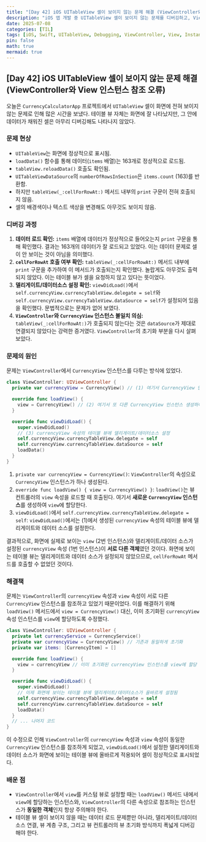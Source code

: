 ```yaml
---
title: "[Day 42] iOS UITableView 셀이 보이지 않는 문제 해결 (ViewController와 View 인스턴스 참조 오류)"
description: "iOS 앱 개발 중 UITableView 셀이 보이지 않는 문제를 디버깅하고, ViewController와 View 인스턴스 참조 오류를 해결한 과정에 대한 TIL."
date: 2025-07-08
categories: [TIL]
tags: [iOS, Swift, UITableView, Debugging, ViewController, View, Instance, Reference, loadView]
pin: false
math: true
mermaid: true
---
```


## [Day 42] iOS UITableView 셀이 보이지 않는 문제 해결 (ViewController와 View 인스턴스 참조 오류)

오늘은 `CurrencyCalculatorApp` 프로젝트에서 `UITableView` 셀이 화면에 전혀 보이지 않는 문제로 인해 많은 시간을 보냈다. 테이블 뷰 자체는 화면에 잘 나타났지만, 그 안에 데이터가 채워진 셀은 아무리 디버깅해도 나타나지 않았다.

### 문제 현상

*   `UITableView`는 화면에 정상적으로 표시됨.
*   `loadData()` 함수를 통해 데이터(`items` 배열)는 163개로 정상적으로 로드됨.
*   `tableView.reloadData()` 호출도 확인됨.
*   `UITableViewDataSource`의 `numberOfRowsInSection`은 `items.count` (163)를 반환함.
*   하지만 `tableView(_:cellForRowAt:)` 메서드 내부의 `print` 구문이 전혀 호출되지 않음.
*   셀의 배경색이나 텍스트 색상을 변경해도 아무것도 보이지 않음.

### 디버깅 과정

1.  **데이터 로드 확인:** `items` 배열에 데이터가 정상적으로 들어오는지 `print` 구문을 통해 확인했다. 결과는 163개의 데이터가 잘 로드되고 있었다. 이는 데이터 문제로 셀이 안 보이는 것이 아님을 의미했다.
2.  **`cellForRowAt` 호출 여부 확인:** `tableView(_:cellForRowAt:)` 메서드 내부에 `print` 구문을 추가하여 이 메서드가 호출되는지 확인했다. 놀랍게도 아무것도 출력되지 않았다. 이는 테이블 뷰가 셀을 요청하지 않고 있다는 뜻이었다.
3.  **델리게이트/데이터소스 설정 확인:** `viewDidLoad()`에서 `self.currencyView.currencyTableView.delegate = self`와 `self.currencyView.currencyTableView.dataSource = self`가 설정되어 있음을 확인했다. 문법적으로는 문제가 없어 보였다.
4.  **`ViewController`와 `CurrencyView` 인스턴스 불일치 의심:** `tableView(_:cellForRowAt:)`가 호출되지 않는다는 것은 `dataSource`가 제대로 연결되지 않았다는 강력한 증거였다. `ViewController`의 초기화 부분을 다시 살펴보았다.

### 문제의 원인

문제는 `ViewController`에서 `CurrencyView` 인스턴스를 다루는 방식에 있었다.

```swift
class ViewController: UIViewController {
  private var currencyView = CurrencyView() // (1) 여기서 CurrencyView 인스턴스 생성

  override func loadView() {
    view = CurrencyView() // (2) 여기서 또 다른 CurrencyView 인스턴스 생성하여 view에 할당
  }

  override func viewDidLoad() {
    super.viewDidLoad()
    // (3) currencyView 속성의 테이블 뷰에 델리게이트/데이터소스 설정
    self.currencyView.currencyTableView.delegate = self
    self.currencyView.currencyTableView.dataSource = self
    loadData()
  }
}
```

1.  `private var currencyView = CurrencyView()`: `ViewController`의 속성으로 `CurrencyView` 인스턴스가 하나 생성된다.
2.  `override func loadView() { view = CurrencyView() }`: `loadView()`는 뷰 컨트롤러의 `view` 속성을 로드할 때 호출된다. 여기서 **새로운 `CurrencyView` 인스턴스**를 생성하여 `view`에 할당한다.
3.  `viewDidLoad()`에서 `self.currencyView.currencyTableView.delegate = self`: `viewDidLoad()`에서는 (1)에서 생성된 `currencyView` 속성의 테이블 뷰에 델리게이트와 데이터 소스를 설정한다.

결과적으로, 화면에 실제로 보이는 `view` (2번 인스턴스)와 델리게이트/데이터 소스가 설정된 `currencyView` 속성 (1번 인스턴스)이 **서로 다른 객체**였던 것이다. 화면에 보이는 테이블 뷰는 델리게이트와 데이터 소스가 설정되지 않았으므로, `cellForRowAt` 메서드를 호출할 수 없었던 것이다.

### 해결책

문제는 `ViewController`의 `currencyView` 속성과 `view` 속성이 서로 다른 `CurrencyView` 인스턴스를 참조하고 있었기 때문이었다. 이를 해결하기 위해 `loadView()` 메서드에서 `view = CurrencyView()` 대신, 이미 초기화된 `currencyView` 속성 인스턴스를 `view`에 할당하도록 수정했다.

```swift
class ViewController: UIViewController {
  private let currencyService = CurrencyService()
  private var currencyView = CurrencyView() // 기존과 동일하게 초기화
  private var items: [CurrencyItem] = []

  override func loadView() {
    view = currencyView // 이미 초기화된 currencyView 인스턴스를 view에 할당
  }

  override func viewDidLoad() {
    super.viewDidLoad()
    // 이제 화면에 보이는 테이블 뷰에 델리게이트/데이터소스가 올바르게 설정됨
    self.currencyView.currencyTableView.delegate = self
    self.currencyView.currencyTableView.dataSource = self
    loadData()
  }
  // ... 나머지 코드
}
```

이 수정으로 인해 `ViewController`의 `currencyView` 속성과 `view` 속성이 동일한 `CurrencyView` 인스턴스를 참조하게 되었고, `viewDidLoad()`에서 설정한 델리게이트와 데이터 소스가 화면에 보이는 테이블 뷰에 올바르게 적용되어 셀이 정상적으로 표시되었다.

### 배운 점

*   `ViewController`에서 `view`를 커스텀 뷰로 설정할 때는 `loadView()` 메서드 내에서 `view`에 할당하는 인스턴스와, `ViewController`의 다른 속성으로 참조하는 인스턴스가 **동일한 객체**인지 항상 주의해야 한다.
*   테이블 뷰 셀이 보이지 않을 때는 데이터 로드 문제뿐만 아니라, 델리게이트/데이터소스 연결, 뷰 계층 구조, 그리고 뷰 컨트롤러의 뷰 초기화 방식까지 폭넓게 디버깅해야 한다.
